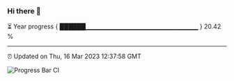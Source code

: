 ### Hi there 👋

⏳ Year progress { ██████▁▁▁▁▁▁▁▁▁▁▁▁▁▁▁▁▁▁▁▁▁▁▁▁ } 20.42 %

---

⏰ Updated on Thu, 16 Mar 2023 12:37:58 GMT

![Progress Bar CI](https://github.com/ZhaoGui/ZhaoGui/workflows/Progress%20Bar%20CI/badge.svg)
